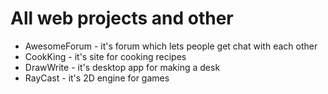 # All web projects and other

- AwesomeForum - it's forum which lets people get chat with each other
- CookKing - it's site for cooking recipes
- DrawWrite - it's desktop app for making a desk
- RayCast - it's 2D engine for games